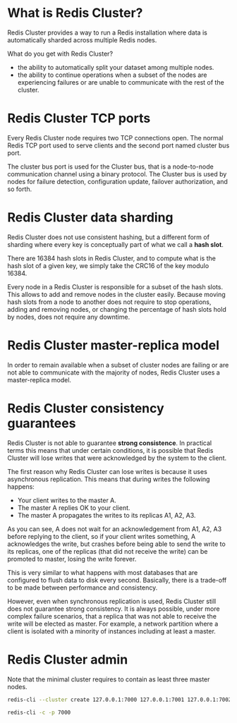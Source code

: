 # What is Redis Cluster?
Redis Cluster provides a way to run a Redis installation where data is automatically sharded across multiple Redis nodes.

What do you get with Redis Cluster?
- the ability to automatically split your dataset among multiple nodes.
- the ability to continue operations when a subset of the nodes are experiencing failures or are unable to communicate with the rest of the cluster.

# Redis Cluster TCP ports
Every Redis Cluster node requires two TCP connections open. The normal Redis TCP port used to serve clients and the second port named cluster bus port.

The cluster bus port is used for the Cluster bus, that is a node-to-node communication channel using a binary protocol. The Cluster bus is used by nodes for failure detection, configuration update, failover authorization, and so forth.

# Redis Cluster data sharding
Redis Cluster does not use consistent hashing, but a different form of sharding where every key is conceptually part of what we call a **hash slot**.

There are 16384 hash slots in Redis Cluster, and to compute what is the hash slot of a given key, we simply take the CRC16 of the key modulo 16384.

Every node in a Redis Cluster is responsible for a subset of the hash slots. This allows to add and remove nodes in the cluster easily. Because moving hash slots from a node to another does not require to stop operations, adding and removing nodes, or changing the percentage of hash slots hold by nodes, does not require any downtime.

# Redis Cluster master-replica model
In order to remain available when a subset of cluster nodes are failing or are not able to communicate with the majority of nodes, Redis Cluster uses a master-replica model.

# Redis Cluster consistency guarantees
Redis Cluster is not able to guarantee **strong consistence**. In practical terms this means that under certain conditions, it is possible that Redis Cluster will lose writes that were acknowledged by the system to the client.

The first reason why Redis Cluster can lose writes is because it uses asynchronous replication. This means that during writes the following happens:
- Your client writes to the master A.
- The master A replies OK to your client.
- The master A propagates the writes to its replicas A1, A2, A3.

As you can see, A does not wait for an acknowledgement from A1, A2, A3 before replying to the client, so if your client writes something, A acknowledges the write, but crashes before being able to send the write to its replicas, one of the replicas (that did not receive the write) can be promoted to master, losing the write forever.

This is very similar to what happens with most databases that are configured to flush data to disk every second. Basically, there is a trade-off to be made between performance and consistency.

However, even when synchronous replication is used, Redis Cluster still does not guarantee strong consistency. It is always possible, under more complex failure scenarios, that a replica that was not able to receive the write will be elected as master. For example, a network partition where a client is isolated with a minority of instances including at least a master.

# Redis Cluster admin
Note that the minimal cluster requires to contain as least three master nodes.

```bash
redis-cli --cluster create 127.0.0.1:7000 127.0.0.1:7001 127.0.0.1:7002 127.0.0.1:7003 127.0.0.1:7004 127.0.0.1:7005 --cluster-replicas 1

redis-cli -c -p 7000
```